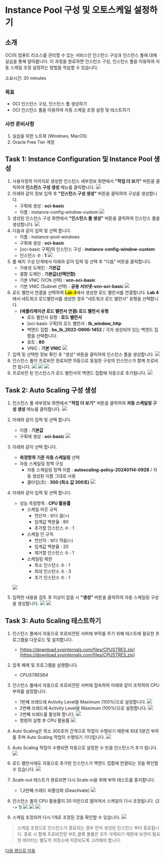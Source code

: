# Instance Pool 구성 및 오토스케일 설정하기

## 소개

OCI의 컴퓨트 리소스를 관리할 수 있는 서비스인 인스턴스 구성과 인스턴스 풀에 대해 실습을 통해 알아봅니다.
이 과정을 완료하면 인스턴스 구성, 인스턴스 풀을 이용하여 자동 스케일 조정 설정하는 방법을 학습할 수 있습니다.

소요시간: 30 minutes

### 목표

- OCI 인스턴스 구성, 인스턴스 풀 생성하기
- OCI 인스턴스 풀을 이용하여 자동 스케일 조정 설정 및 테스트하기

### 사전 준비사항

1. 실습을 위한 노트북 (Windows, MacOS)
1. Oracle Free Tier 계정

## Task 1: Instance Configuration 및 Instance Pool 생성

1. 사용자정의 이미지로 생성한 인스턴스 세부정보 화면에서 **"작업 더 보기"** 버튼을 클릭하여 **인스턴스 구성 생성** 메뉴를 클릭합니다.
   ![](images/create-instance-config-1.png " ")
2. 아래와 같이 정보 입력 후 **"인스턴스 구성 생성"** 버튼을 클릭하여 구성을 생성합니다.
   - 구획에 생성 : **oci-basic**
   - 이름 : instance-config-window-custom
     ![](images/create-instance-config-2.png " ")
3. 생성된 인스턴스 구성 화면에서 **"인스턴스 풀 생성"** 버튼을 클릭하여 인스턴스 풀을 생성합니다.
   ![](images/create-instance-pool-1.png " ")
4. 다음과 같이 입력 및 선택 합니다.
   - 이름 : instance-pool-windows
   - 구획에 생성 : **oci-basic**
   - [oci-basic 구획]의 인스턴스 구성 : **instance-config-window-custom**
   - 인스턴스 수 : **1**
     ![](images/create-instance-pool-2.png " ")
5. 풀 배치 구성 단계에서 아래와 같이 입력 및 선택 후 "다음" 버튼을 클릭합니다.
   - 가용성 도메인 : **기본값**
   - 결함 도메인 : **기본값(선택안함)**
   - 기본 VNIC (VCN 선택) : **vcn-oci-basic**
   - 기본 VNIC (Subnet 선택) : **공용 서브넷-vcn-oci-basic**
     ![](images/create-instance-pool-3.png " ")
6. 로드 밸런서 연결을 선택하여 <mark>Lab 4</mark>에서 생성한 로드 밸런서를 연결합니다. **Lab 4** 에서 네트워크 로드밸런서를 생성한 경우 "네트워크 로드 밸런서" 유형을 선택합니다.
   - **(애플리케이션 로드 밸런서 연결) 로드 밸런서 유형**
     - 로드 밸런서 유형 : **로드 밸런서**
     - [oci-basic 구획]의 로드 밸런서 : **lb_window_http**
     - 백엔드 집합 : **bs_lb_2022-0906-1452** / 각자 생성되어 있는 백엔드 집합을 선택합니다.
     - 포트 : **80**
     - VNIC : **기본 VNIC**
       ![](images/create-instance-pool-4.png " ")
7. 입력 및 선택한 정보 확인 후 "생성" 버튼을 클릭하여 인스턴스 풀을 생성합니다.
   ![](images/create-instance-pool-5.png " ")
8. 인스턴스 풀이 프로비전 완료되면 자동으로 동일한 구성의 인스턴스가 함께 프로비전 됩니다.
   ![](images/create-instance-pool-6-1.png " ")
   ![](images/create-instance-pool-6-2.png " ")
   ![](images/create-instance-pool-7.png " ")
9. 프로비전 된 인스턴스가 로드 밸런서의 백엔드 집합에 자동으로 추가됩니다.
   ![](images/create-instance-pool-8.png " ")

## Task 2: Auto Scaling 구성 생성

1. 인스턴스 풀 세부정보 화면에서 **"작업 더 보기"** 버튼을 클릭하여 **자동 스케일링 구성 생성** 메뉴를 클릭합니다.
   ![](images/create-autoscale-1.png " ")
2. 아래와 같이 입력 및 선택 합니다.
   - 이름 : **기본값**
   - 구획에 생성 : **oci-basic**
     ![](images/create-autoscale-2.png " ")
3. 아래와 같이 선택 합니다.
   - **측정항목 기준 자동 스케일링** 선택
   - 자동 스케일링 정책 구성
     - 자동 스케일링 정책 이름 : **autoscaling-policy-20240114-0928** / 자동 생성된 이름 그대로 사용
     - 쿨타임(초) : **300 (최소 값 300초)**
       ![](images/create-autoscale-3.png " ")
4. 아래와 같이 입력 및 선택 합니다.

   - 성능 측정항목 : **CPU 활용률**
     - 스케일 아웃 규칙
       - 연산자 : 보다 큼(>)
       - 임계값 백분율 : 80
       - 추가할 인스턴스 수 : 1
     - 스케일 인 규칙
       - 연산자 : 보다 작음(<)
       - 임계값 백분율 : 20
       - 제거할 인스턴스 수 : 1
     - 스케일링 제한
       - 최소 인스턴스 수 : 1
       - 최대 인스턴스 수 : 3
       - 초기 인스턴스 수 : 1

   ![](images/create-autoscale-4.png " ")

5. 입력한 내용을 검토 후 이상이 없을 시 **"생성"** 버튼을 클릭하여 자동 스케일링 구성을 생성합니다.
   ![](images/create-autoscale-5.png " ")
   ![](images/create-autoscale-6.png " ")

## Task 3: Auto Scaling 테스트하기

1. 인스턴스 풀에서 자동으로 프로비전된 서버에 부하를 주기 위해 테스트에 필요한 프로그램을 다운로드 및 설치합니다.

   - [https://download.sysinternals.com/files/CPUSTRES.zip](https://download.sysinternals.com/files/CPUSTRES.zip)

2. 압축 해제 및 프로그램을 실행합니다.
   - _CPUSTRES64_
3. 인스턴스 풀에서 자동으로 프로비전된 서버에 접속하여 아래와 같이 조작하여 CPU 부하를 설정합니다.
   - 1번째 쓰레드에 Activity Level을 Maximum (100%)으로 설정합니다.
     ![](images/create-autoscale-7.png " ")
   - 2번째 쓰레드에 Activity Level을 Maximum (100%)으로 설정합니다.
     ![](images/create-autoscale-8.png " ")
   - 2번째 쓰레드를 활성화 합니다.
     ![](images/create-autoscale-9.png " ")
   - 명령어 실행 후 CPU 활용률
     ![](images/create-autoscale-10.png " ")
4. Auto Scaling은 최소 300초의 간격으로 작업이 수행되기 때문에 최대 5분간 부하를 주며 Auto Scaling 작업이 수행되기 기다립니다.
   ![](images/create-autoscale-11.png " ")
5. Auto Scaling 작업이 수행되면 자동으로 설정한 수 만큼 인스턴스가 추가 됩니다.
   ![](images/create-autoscale-12.png " ")
6. 로드 밸런서에도 자동으로 추가된 인스턴스가 백엔드 집합에 연결되는 것을 확인할 수 있습니다.
   ![](images/create-autoscale-13.png " ")
7. Scale-out 테스트가 완료되면 다시 Scale-in을 위해 부하 테스트를 중지합니다.
   - 1,2번째 쓰레드 비활성화 (Deactivate)
     ![](images/create-autoscale-14.png " ")
8. 인스턴스 풀의 CPU 활용률이 20 미만으로 떨어져서 스케일이 다시 조정됩니다. (2 -> 1)
   ![](images/create-autoscale-16.png " ")
   ![](images/create-autoscale-15.png " ")
   ![](images/create-autoscale-17.png " ")
9. 스케일 조정되어 다시 1개로 조정된 것을 확인할 수 있습니다.
   ![](images/create-autoscale-18.png " ")

> 스케일 조정으로 인스턴스가 종료되는 경우 먼저 생성된 인스턴스 부터 종료됩니다. 종료 시 함께 프로비전된 부트,블록 볼륨은 모두 삭제되기 때문에 보관이 필요한 데이터는 별도의 저장소에 저장되도록 고려해야 합니다.

[다음 랩으로 이동](#next)
